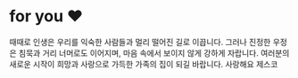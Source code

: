 # for you ❤️
때때로 인생은 우리를 익숙한 사람들과 멀리 떨어진 길로 이끕니다.
그러나 진정한 우정은 침묵과 거리 너머로도 이어지며, 마음 속에서 보이지 않게 강하게 자랍니다.
여러분의 새로운 시작이 희망과 사랑으로 가득한 가족의 집이 되길 바랍니다.  사랑해요 제스코

